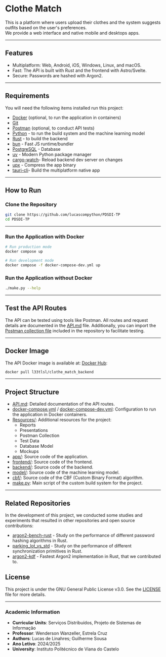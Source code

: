 # Clothe Match

This is a platform where users upload their clothes and the system suggests outfits based on the user's preferences.  
We provide a web interface and native mobile and desktops apps.  

---

## Features

- Multiplatform: Web, Android, iOS, Windows, Linux, and macOS.
- Fast: The API is built with Rust and the frontend with Astro/Svelte.
- Secure: Passwords are hashed with Argon2.

---

## Requirements

You will need the following items installed run this project:

- [Docker](https://www.docker.com/) (optional, to run the application in containers)
- [Git](https://git-scm.com/)
- [Postman](https://www.postman.com/) (optional, to conduct API tests)  
- [Python](https://www.python.org/) - to run the build system and the machine learning model
- [Rust](https://www.rust-lang.org/) - to build the backend
- [bun](https://bun.sh/) - Fast JS runtime/bundler
- [PostgreSQL](https://www.postgresql.org/) - Database
- [uv](https://github.com/astral-sh/uv) - Modern Python package manager
- [cargo-watch](https://crates.io/crates/cargo-watch)- Reload backend dev server on changes
- [upx](https://upx.github.io/) - Compress the app binary
- [tauri-cli](https://tauri.app/)- Build the multiplatform native app

---

## How to Run

### Clone the Repository

```bash
git clone https://github.com/lucascompython/PDSDI-TP
cd PDSDI-TP
```

---

### Run the Application with Docker

```bash
# Run production mode
docker compose up

# Run development mode
docker compose -f docker-compose-dev.yml up
```

### Run the Application without Docker

```bash
./make.py --help
```

---

## Test the API Routes

The API can be tested using tools like Postman. All routes and request details are documented in the [API.md](resources/API.md) file. Additionally, you can import the [Postman collection file](resources/PDSDI.postman_collection.json) included in the repository to facilitate testing.

---

## Docker Image

The API Docker image is available at: [Docker Hub](https://hub.docker.com/r/l33tlsl/clothe_match_backend):

```bash
docker pull l33tlsl/clothe_match_backend
```

---

## Project Structure

- [API.md](resources/API.md): Detailed documentation of the API routes.
- [docker-compose.yml](docker-compose.yml) / [docker-compose-dev.yml](docker-compose-dev.yml): Configuration to run the application in Docker containers.
- [Resources/](resources/): Additional resources for the project:
  - Reports
  - Presentations
  - Postman Collection
  - Test Data  
  - Database Model
  - Mockups
- [app/](app/): Source code of the application.
- [frontend/](frontend/): Source code of the frontend.
- [backend/](backend/): Source code of the backend.
- [model/](model/): Source code of the machine learning model.
- [cbf/](cbf/): Source code of the CBF (Custom Binary Format) algorithm.
- [make.py](make.py): Main script of the custom build system for the project.

---

## Related Repositories

In the development of this project, we conducted some studies and experiments that resulted in other repositories and open source contributions:

- [argon2-bench-rust](https://github.com/lucascompython/argon2-bench-rust) - Study on the performance of different password hashing algorithms in Rust.
- [parking_lot_vs_std](https://github.com/lucascompython/parking_lot_vs_std) - Study on the performance of different synchronization primitives in Rust.
- [argon2-kdf](https://github.com/lucascompython/argon2-kdf) - Fastest Argon2 implementation in Rust, that we contributed to.

## License

This project is under the GNU General Public License v3.0. See the [LICENSE](LICENSE) file for more details.

---

### Academic Information

- **Curricular Units**: Serviços Distribuídos, Projeto de Sistemas de Informação
- **Professor**: Wenderson Wanzeller, Estrela Cruz
- **Authors**: Lucas de Linahres; Guilherme Sousa
- **Ano Letivo**: 2024/2025
- **University**: Instituto Politécnico de Viana do Castelo
